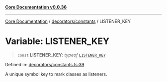 [**Core Documentation v0.0.36**](../../../README.md)

***

[Core Documentation](../../../modules.md) / [decorators/constants](../README.md) / LISTENER\_KEY

# Variable: LISTENER\_KEY

> `const` **LISTENER\_KEY**: *typeof* [`LISTENER_KEY`](LISTENER_KEY.md)

Defined in: [decorators/constants.ts:39](https://github.com/stonemjs/core/blob/9f959fbf0878444ad50749e09c8b1ee612a83d71/src/decorators/constants.ts#L39)

A unique symbol key to mark classes as listeners.
